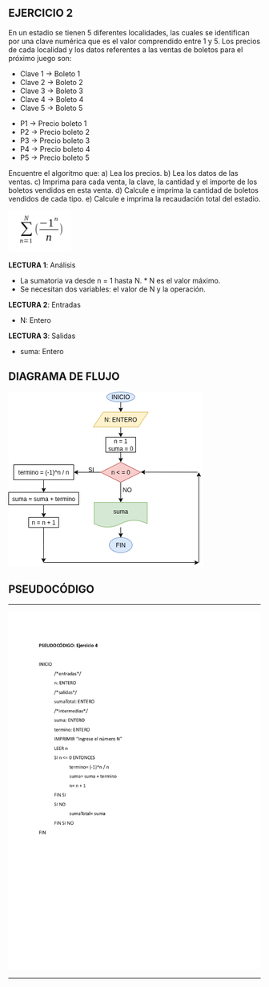 ## EJERCICIO 2

En un estadio se tienen 5 diferentes localidades, las cuales se identifican por una clave numérica que es el valor comprendido entre 1 y 5. Los precios de cada localidad y los datos referentes a las ventas de boletos para el próximo juego son:

* Clave 1 → Boleto 1​
* Clave 2 → Boleto 2
* ​Clave 3 → Boleto 3
* ​Clave 4 → Boleto 4
* ​Clave 5 → Boleto 5

+ P1 → Precio boleto 1
+ P2 → Precio boleto 2
+ P3 → Precio boleto 3
+ P4 → Precio boleto 4
+ P5 → Precio boleto 5

Encuentre el algoritmo que:
a)​ Lea los precios.
b)​ Lea los datos de las ventas.
c)​ Imprima para cada venta, la clave, la cantidad y el importe de los boletos vendidos en esta venta.
d)​ Calcule e imprima la cantidad de boletos vendidos de cada tipo.
e)​ Calcule e imprima la recaudación total del estadio.

![SUMATORIA](/ejercicio4/SUMATORIA.png)

**LECTURA 1**: Análisis

* La sumatoria va desde n = 1 hasta N.
*​ N es el valor máximo.
* Se necesitan dos variables: el valor de N y la operación.

**LECTURA 2**: Entradas

* N: Entero

**LECTURA 3**: Salidas

* suma: Entero


## DIAGRAMA DE FLUJO

![DIAGRAMA DEL EJERCICIO 4](/ejercicio4/EJERCICIO4-PRACTICA5-FP-2026-1.drawio.png)

## PSEUDOCÓDIGO

---

![PSEUDOCÓDIGO DEL EJERCICIO 4](/ejercicio4/EJERCICIO4-PRACTICA5-FP-2026-1.pseudo.png)

---

